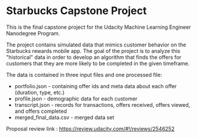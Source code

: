 # Starbucks Capstone Project

This is the final capstone project for the Udacity Machine Learning Engineer Nanodegree Program.

The project contains simulated data that mimics customer behavior on the Starbucks rewards mobile app. 
The goal of the project is to analyze this "historical" data in order to develop an algorithm that finds
the offers for customers that they are more likely to be completed in the given timeframe.

The data is contained in three input files and one processed file:

- portfolio.json - containing offer ids and meta data about each offer (duration, type, etc.)
- profile.json - demographic data for each customer
- transcript.json - records for transactions, offers received, offers viewed, and offers completed
- merged_final_data.csv - merged data set



Proposal review link :
https://review.udacity.com/#!/reviews/2546252
